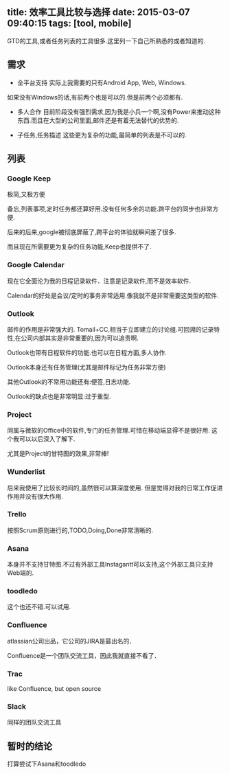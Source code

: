 title: 效率工具比较与选择
date: 2015-03-07 09:40:15
tags: [tool, mobile]
---
GTD的工具,或者任务列表的工具很多.这里列一下自己所熟悉的或者知道的.
<!--more-->

## 需求

- 全平台支持
实际上我需要的只有Android App, Web, Windows.

如果没有Windows的话,有前两个也是可以的.但是前两个必须都有.

- 多人合作
目前阶段没有强烈需求,因为我是小兵一个啊,没有Power来推动这种东西.而且在大型的公司里面,邮件还是有着无法替代的优势的.

- 子任务,任务描述
这些更为复杂的功能,最简单的列表是不可以的.


## 列表
### Google Keep
极简,又极方便

备忘,列表事项,定时任务都还算好用.没有任何多余的功能.跨平台的同步也非常方便.

后来的后来,google被彻底屏蔽了,跨平台的体验就瞬间差了很多.

而且现在所需要更为复杂的任务功能,Keep也提供不了.

### Google Calendar
现在它全面沦为我的日程记录软件．注意是记录软件,而不是效率软件.

Calendar的好处是会议/定时的事务非常适用.像我就不是非常需要这类型的软件.

### Outlook
邮件的作用是非常强大的. Tomail+CC,相当于立即建立的讨论组.可回溯的记录特性,在公司内部其实是非常重要的,因为可以追责啊.

Outlook也带有日程软件的功能.也可以在日程方面,多人协作.

Outlook本身还有任务管理(尤其是邮件标记为任务非常方便)

其他Outlook的不常用功能还有:便签,日志功能.

Outlook的缺点也是非常明显:过于重型.

### Project
同属与微软的Office中的软件,专门的任务管理.可惜在移动端显得不是很好用.
这个我可以以后深入了解下.

尤其是Project的甘特图的效果,非常棒!

### Wunderlist
后来我使用了比较长时间的,虽然很可以算深度使用.
但是觉得对我的日常工作促进作用并没有很大作用.

### Trello
按照Scrum原则进行的,TODO,Doing,Done非常清晰的.

### Asana
本身并不支持甘特图.不过有外部工具Instagantt可以支持,这个外部工具只支持Web端的.

### toodledo
这个也还不错.可以试用.

### Confluence
atlassian公司出品，它公司的JIRA是最出名的．

Confluence是一个团队交流工具，因此我就直接不看了．

### Trac
like Confluence, but open source

### Slack
同样的团队交流工具

## 暂时的结论
打算尝试下Asana和toodledo
